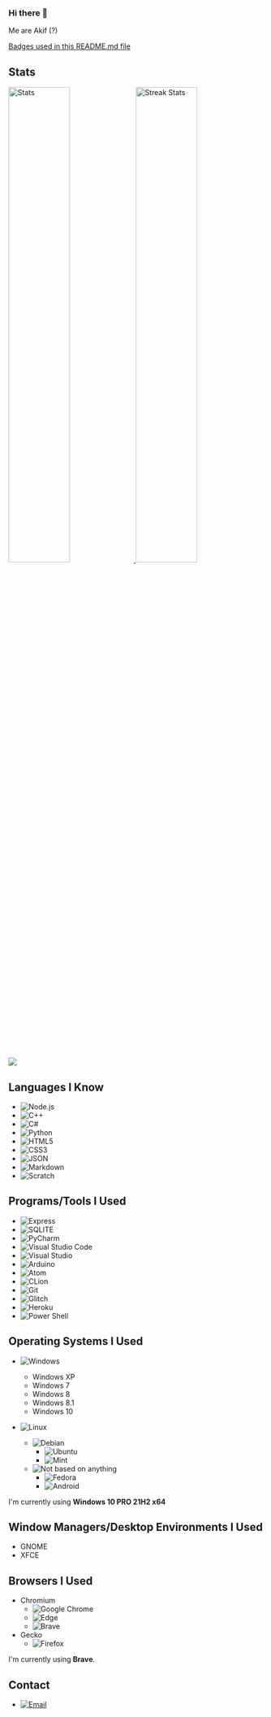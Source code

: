 ### Hi there 👋
Me are Akif (?)

[Badges used in this README.md file](https://github.com/Ileriayo/markdown-badges)

## Stats
<div>
    <a href="https://github.com/anuraghazra/github-readme-stats">
        <img width="49%" alt="Stats" src="https://github-readme-stats.vercel.app/api?username=Akif9748&theme=apprentice&hide_border=true&count_private=true&include_all_commits=true&custom_title=Akif9748's+GitHub+Stats"/>
    </a>
    
  <img width="49%" alt="Streak Stats" src="http://github-readme-streak-stats.herokuapp.com?user=Akif9748&hide_border=true&date_format=M%20j%5B%2C%20Y%5D&background=262626&stroke=616BBC00&sideLabels=BCBCBC&currStreakLabel=BCBCBC&currStreakNum=FFFFFF&sideNums=FFFFFF&dates=5F875F&ring=AF5F5F&fire=AF5F5F"/>
        <img src = "https://github-readme-stats.vercel.app/api/top-langs/?username=Akif9748&langs_count=10&layout=compact&theme=apprentice&hide_border=true" />
    </a>
</div>

## Languages I Know
* ![Node.js](https://img.shields.io/badge/Node.js-43853D?style=for-the-badge&logo=node.js&logoColor=white)
* ![C++](https://img.shields.io/badge/C%2B%2B-00599C?style=for-the-badge&logo=c%2B%2B&logoColor=white)
* ![C#](https://img.shields.io/badge/C%23-239120?style=for-the-badge&logo=c-sharp&logoColor=white)
* ![Python](https://img.shields.io/badge/Python-FFD43B?style=for-the-badge&logo=python&logoColor=darkgreen)
* ![HTML5](https://img.shields.io/badge/HTML5-E34F26?style=for-the-badge&logo=html5&logoColor=white)
* ![CSS3](https://img.shields.io/badge/CSS3-1572B6?style=for-the-badge&logo=css3&logoColor=white)
* ![JSON](https://img.shields.io/badge/json-5E5C5C?style=for-the-badge&logo=json&logoColor=white)
* ![Markdown](https://img.shields.io/badge/Markdown-000000?style=for-the-badge&logo=markdown&logoColor=white)
* ![Scratch](https://img.shields.io/badge/Scratch%20XD-4D97FF?style=for-the-badge&logo=Scratch&logoColor=white)

## Programs/Tools I Used

* ![Express](https://img.shields.io/badge/Express.js-000000?style=for-the-badge&logo=express&logoColor=white)
* ![SQLITE](https://img.shields.io/badge/SQLite-07405E?style=for-the-badge&logo=sqlite&logoColor=white)
* ![PyCharm](https://img.shields.io/badge/pycharm-143?style=for-the-badge&logo=pycharm&logoColor=black&color=black&labelColor=green)
* ![Visual Studio Code](https://img.shields.io/badge/Visual%20Studio%20Code-0078d7.svg?style=for-the-badge&logo=visual-studio-code&logoColor=white)
* ![Visual Studio](https://img.shields.io/badge/Visual_Studio-5C2D91?style=for-the-badge&logo=visual%20studio&logoColor=white)
* ![Arduino](https://img.shields.io/badge/Arduino_IDE-00979D?style=for-the-badge&logo=arduino&logoColor=white)
* ![Atom](https://img.shields.io/badge/Atom-66595C?style=for-the-badge&logo=Atom&logoColor=white)
* ![CLion](https://img.shields.io/badge/CLion-000000?style=for-the-badge&logo=clion&logoColor=white)
* ![Git](https://img.shields.io/badge/git-%23F05033.svg?style=for-the-badge&logo=git&logoColor=white)
* ![Glitch](https://img.shields.io/badge/glitch-%233333FF.svg?style=for-the-badge&logo=glitch&logoColor=white)
* ![Heroku](https://img.shields.io/badge/Heroku-430098?style=for-the-badge&logo=heroku&logoColor=white)
* ![Power Shell](https://img.shields.io/badge/Power%20Shell-4D4D4D?style=for-the-badge&logo=windows%20terminal&logoColor=white)

## Operating Systems I Used
* ![Windows](https://img.shields.io/badge/Windows-0078D6?style=for-the-badge&logo=windows&logoColor=white)
  * Windows XP
  * Windows 7
  * Windows 8
  * Windows 8.1
  * Windows 10

* ![Linux](https://img.shields.io/badge/Linux-FCC624?style=for-the-badge&logo=linux&logoColor=black)
  * ![Debian](https://img.shields.io/badge/Debian-A81D33?style=for-the-badge&logo=debian&logoColor=white)
    * ![Ubuntu](https://img.shields.io/badge/Ubuntu-E95420?style=for-the-badge&logo=ubuntu&logoColor=white)
    * ![Mint](https://img.shields.io/badge/Linux_Mint-87CF3E?style=for-the-badge&logo=linux-mint&logoColor=white)
  * ![Not based on anything](https://camroku.xyz/badge/other)
    * ![Fedora](https://img.shields.io/badge/Fedora-294172?style=for-the-badge&logo=fedora&logoColor=white)
    * ![Android](https://camroku.xyz/badge/android)


I'm currently using **Windows 10 PRO 21H2 x64**

## Window Managers/Desktop Environments I Used
* GNOME
* XFCE


## Browsers I Used
* Chromium
  * ![Google Chrome](https://img.shields.io/badge/Google_chrome-4285F4?style=for-the-badge&logo=Google-chrome&logoColor=white)
  * ![Edge](https://img.shields.io/badge/Microsoft_Edge-0078D7?style=for-the-badge&logo=Microsoft-edge&logoColor=white)
  * ![Brave](https://img.shields.io/badge/Brave-FF1B2D?style=for-the-badge&logo=Brave&logoColor=white)
* Gecko
  * ![Firefox](https://img.shields.io/badge/Firefox_Browser-FF7139?style=for-the-badge&logo=Firefox-Browser&logoColor=white)

I'm currently using **Brave**.

## Contact
* [![Email](https://img.shields.io/badge/Gmail-D14836?style=for-the-badge&logo=gmail&logoColor=white)](mailto:akif9748@gmail.com)

